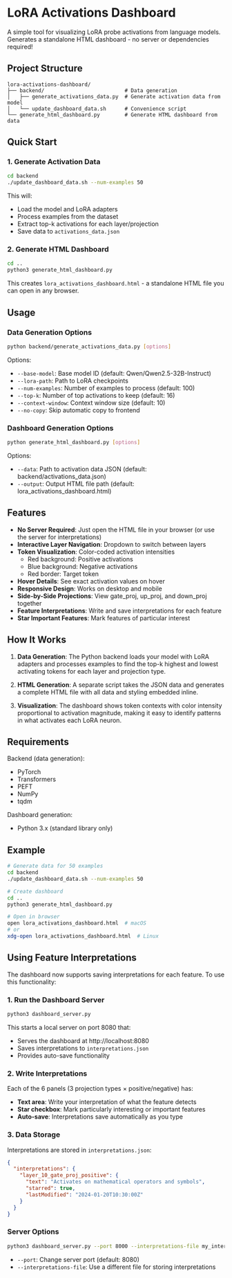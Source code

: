 # LoRA Activations Dashboard

A simple tool for visualizing LoRA probe activations from language models. Generates a standalone HTML dashboard - no server or dependencies required!

## Project Structure

```
lora-activations-dashboard/
├── backend/                          # Data generation
│   ├── generate_activations_data.py  # Generate activation data from model
│   └── update_dashboard_data.sh      # Convenience script
└── generate_html_dashboard.py        # Generate HTML dashboard from data
```

## Quick Start

### 1. Generate Activation Data

```bash
cd backend
./update_dashboard_data.sh --num-examples 50
```

This will:
- Load the model and LoRA adapters
- Process examples from the dataset
- Extract top-k activations for each layer/projection
- Save data to `activations_data.json`

### 2. Generate HTML Dashboard

```bash
cd ..
python3 generate_html_dashboard.py
```

This creates `lora_activations_dashboard.html` - a standalone HTML file you can open in any browser.

## Usage

### Data Generation Options

```bash
python backend/generate_activations_data.py [options]
```

Options:
- `--base-model`: Base model ID (default: Qwen/Qwen2.5-32B-Instruct)
- `--lora-path`: Path to LoRA checkpoints
- `--num-examples`: Number of examples to process (default: 100)
- `--top-k`: Number of top activations to keep (default: 16)
- `--context-window`: Context window size (default: 10)
- `--no-copy`: Skip automatic copy to frontend

### Dashboard Generation Options

```bash
python generate_html_dashboard.py [options]
```

Options:
- `--data`: Path to activation data JSON (default: backend/activations_data.json)
- `--output`: Output HTML file path (default: lora_activations_dashboard.html)

## Features

- **No Server Required**: Just open the HTML file in your browser (or use the server for interpretations)
- **Interactive Layer Navigation**: Dropdown to switch between layers
- **Token Visualization**: Color-coded activation intensities
  - Red background: Positive activations
  - Blue background: Negative activations
  - Red border: Target token
- **Hover Details**: See exact activation values on hover
- **Responsive Design**: Works on desktop and mobile
- **Side-by-Side Projections**: View gate_proj, up_proj, and down_proj together
- **Feature Interpretations**: Write and save interpretations for each feature
- **Star Important Features**: Mark features of particular interest

## How It Works

1. **Data Generation**: The Python backend loads your model with LoRA adapters and processes examples to find the top-k highest and lowest activating tokens for each layer and projection type.

2. **HTML Generation**: A separate script takes the JSON data and generates a complete HTML file with all data and styling embedded inline.

3. **Visualization**: The dashboard shows token contexts with color intensity proportional to activation magnitude, making it easy to identify patterns in what activates each LoRA neuron.

## Requirements

Backend (data generation):
- PyTorch
- Transformers
- PEFT
- NumPy
- tqdm

Dashboard generation:
- Python 3.x (standard library only)

## Example

```bash
# Generate data for 50 examples
cd backend
./update_dashboard_data.sh --num-examples 50

# Create dashboard
cd ..
python3 generate_html_dashboard.py

# Open in browser
open lora_activations_dashboard.html  # macOS
# or
xdg-open lora_activations_dashboard.html  # Linux
```

## Using Feature Interpretations

The dashboard now supports saving interpretations for each feature. To use this functionality:

### 1. Run the Dashboard Server

```bash
python3 dashboard_server.py
```

This starts a local server on port 8080 that:
- Serves the dashboard at http://localhost:8080
- Saves interpretations to `interpretations.json`
- Provides auto-save functionality

### 2. Write Interpretations

Each of the 6 panels (3 projection types × positive/negative) has:
- **Text area**: Write your interpretation of what the feature detects
- **Star checkbox**: Mark particularly interesting or important features
- **Auto-save**: Interpretations save automatically as you type

### 3. Data Storage

Interpretations are stored in `interpretations.json`:
```json
{
  "interpretations": {
    "layer_10_gate_proj_positive": {
      "text": "Activates on mathematical operators and symbols",
      "starred": true,
      "lastModified": "2024-01-20T10:30:00Z"
    }
  }
}
```

### Server Options

```bash
python3 dashboard_server.py --port 8000 --interpretations-file my_interpretations.json
```

- `--port`: Change server port (default: 8080)
- `--interpretations-file`: Use a different file for storing interpretations
